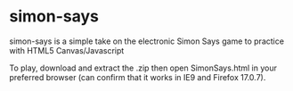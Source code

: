 simon-says
==========

simon-says is a simple take on the electronic Simon Says game to practice with HTML5 Canvas/Javascript

To play, download and extract the .zip then open SimonSays.html in your preferred browser (can confirm that it works in IE9 and Firefox 17.0.7).
